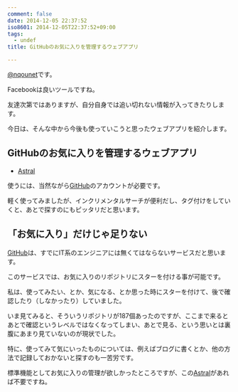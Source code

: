 ```yaml
---
comment: false
date: 2014-12-05 22:37:52
iso8601: 2014-12-05T22:37:52+09:00
tags:
  - undef
title: GitHubのお気に入りを管理するウェブアプリ

---
```


<p><a href="https://twitter.com/nqounet">@nqounet</a>です。</p>

<p>Facebookは良いツールですね。</p>

<p>友達次第ではありますが、自分自身では追い切れない情報が入ってきたりします。</p>

<p>今日は、そんな中から今後も使っていこうと思ったウェブアプリを紹介します。</p>



<h2>GitHubのお気に入りを管理するウェブアプリ</h2>

<ul>
<li><a href="https://app.astralapp.com/">Astral</a></li>
</ul>

<p>使うには、当然ながら<a href="https://github.com">GitHub</a>のアカウントが必要です。</p>

<p>軽く使ってみましたが、インクリメンタルサーチが便利だし、タグ付けをしていくと、あとで探すのにもピッタリだと思います。</p>

<h2>「お気に入り」だけじゃ足りない</h2>

<p><a href="https://github.com">GitHub</a>は、すでにIT系のエンジニアには無くてはならないサービスだと思います。</p>

<p>このサービスでは、お気に入りのリポジトリにスターを付ける事が可能です。</p>

<p>私は、使ってみたい、とか、気になる、とか思った時にスターを付けて、後で確認したり（しなかったり）していました。</p>

<p>いま見てみると、そういうリポジトリが187個あったのですが、ここまで来るとあとで確認というレベルではなくなってしまい、あとで見る、という思いとは裏腹にあまり見ていないのが現状でした。</p>

<p>特に、使ってみて気にいったものについては、例えばブログに書くとか、他の方法で記録しておかないと探すのも一苦労です。</p>

<p>標準機能としてお気に入りの管理が欲しかったところですが、この<a href="https://app.astralapp.com/">Astral</a>があれば不要ですね。</p>
    	